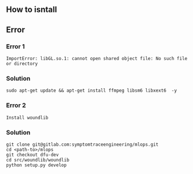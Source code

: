 ## How to isntall


## Error

### Error 1
```
ImportError: libGL.so.1: cannot open shared object file: No such file or directory
```

### Solution
```
sudo apt-get update && apt-get install ffmpeg libsm6 libxext6  -y
```

### Error 2
```
Install woundlib
```

### Solution 

```
git clone git@gitlab.com:symptomtraceengineering/mlops.git
cd <path-to>/mlops
git checkout dfu-dev
cd src/woundlib/woundlib
python setup.py develop

```